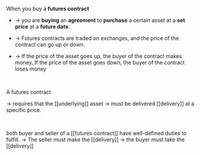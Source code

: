 When you buy a **futures contract**

* -> you are **buying** an **agreement** to **purchase** a certain asset at a **set price** at a **future date**.  

 
 * -> Futures contracts are traded on exchanges, and the price of the contract can go up or down.  
 * ->  If the price of the asset goes up, the buyer of the contract makes money. If the price of the asset goes down, the buyer of the contract loses money
 

<br>

A futures contract

-> requires that the [[underlying]] asset -> must be delivered [[delivery]] at a specific price.

<br>

both buyer and seller of a [[futures contract]] have well-defined duties to fulfill.
-> The seller must make the [[delivery]]
-> the buyer must take the [[delivery]]